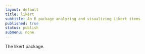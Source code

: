 ```yaml
---
layout: default	
title: likert
subtitle: An R package analyzing and visualizing Likert items
published: true
status: publish
submenu: none
---
```


The likert package.
